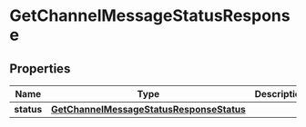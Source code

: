

# GetChannelMessageStatusResponse


## Properties

| Name | Type | Description | Notes |
|------------ | ------------- | ------------- | -------------|
|**status** | [**GetChannelMessageStatusResponseStatus**](GetChannelMessageStatusResponseStatus.md) |  |  [optional] |



